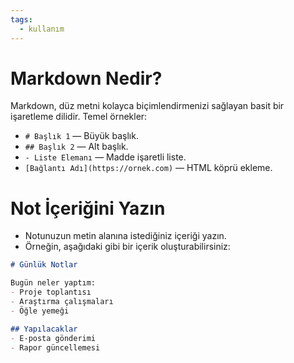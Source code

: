 ```yaml
---
tags:
  - kullanım
---
```

# Markdown Nedir?
Markdown, düz metni kolayca biçimlendirmenizi sağlayan basit bir işaretleme dilidir. Temel örnekler:
- `# Başlık 1` — Büyük başlık.
- `## Başlık 2` — Alt başlık.
- `- Liste Elemanı` — Madde işaretli liste.
- `[Bağlantı Adı](https://ornek.com)` — HTML köprü ekleme.

# Not İçeriğini Yazın
- Notunuzun metin alanına istediğiniz içeriği yazın.
- Örneğin, aşağıdaki gibi bir içerik oluşturabilirsiniz:

```markdown
# Günlük Notlar

Bugün neler yaptım:
- Proje toplantısı
- Araştırma çalışmaları
- Öğle yemeği

## Yapılacaklar
- E-posta gönderimi
- Rapor güncellemesi
